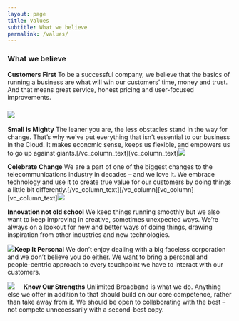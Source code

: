 ```yaml
---
layout: page
title: Values
subtitle: What we believe
permalink: /values/
---
```

### What we believe

**Customers First** To be a successful company, we believe that the basics of running a business are what will win our customers’ time, money and trust. And that means great service, honest pricing and user-focused improvements.

### ![](images/compass.png)

**Small is Mighty** The leaner you are, the less obstacles stand in the way for change. That’s why we’ve put everything that isn’t essential to our business in the Cloud. It makes economic sense, keeps us flexible, and empowers us to go up against giants.\[/vc\_column\_text\]\[vc\_column\_text\]![](images/flag-post.png) 

**Celebrate Change** We are a part of one of the biggest changes to the telecommunications industry in decades – and we love it. We embrace technology and use it to create true value for our customers by doing things a little bit differently.\[/vc\_column\_text\]\[/vc\_column\]\[vc\_column\]\[vc\_column\_text\]![](images/cloud.png) 

**Innovation not old school** We keep things running smoothly but we also want to keep improving in creative, sometimes unexpected ways. We’re always on a lookout for new and better ways of doing things, drawing inspiration from other industries and new technologies.

![](images/pin.png)**Keep It Personal** We don’t enjoy dealing with a big faceless corporation and we don’t believe you do either. We want to bring a personal and people-centric approach to every touchpoint we have to interact with our customers.

![](images/magnifying-glass.png)     **Know Our Strengths** Unlimited Broadband is what we do. Anything else we offer in addition to that should build on our core competence, rather than take away from it. We should be open to collaborating with the best – not compete unnecessarily with a second-best copy.

